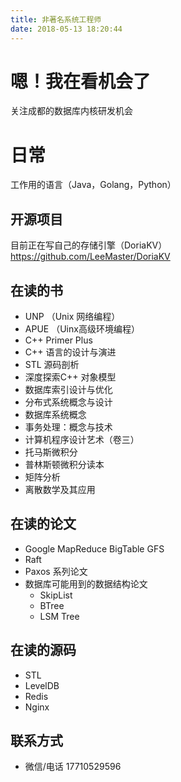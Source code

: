 ```yaml
---
title: 非著名系统工程师
date: 2018-05-13 18:20:44
---
```


# 嗯！我在看机会了

关注成都的数据库内核研发机会

# 日常 

工作用的语言（Java，Golang，Python）

## 开源项目

目前正在写自己的存储引擎（DoriaKV）https://github.com/LeeMaster/DoriaKV 

## 在读的书 

* UNP （Unix 网络编程）
* APUE （Uinx高级环境编程）
* C++ Primer Plus 
* C++ 语言的设计与演进
* STL 源码剖析
* 深度探索C++ 对象模型
* 数据库索引设计与优化
* 分布式系统概念与设计
* 数据库系统概念
* 事务处理：概念与技术
* 计算机程序设计艺术（卷三） 
* 托马斯微积分
* 普林斯顿微积分读本
* 矩阵分析
* 离散数学及其应用

## 在读的论文

* Google MapReduce BigTable GFS
* Raft 
* Paxos 系列论文
* 数据库可能用到的数据结构论文
  * SkipList 
  * BTree
  * LSM Tree 

## 在读的源码

* STL
* LevelDB 
* Redis 
* Nginx 

## 联系方式

* 微信/电话 17710529596
